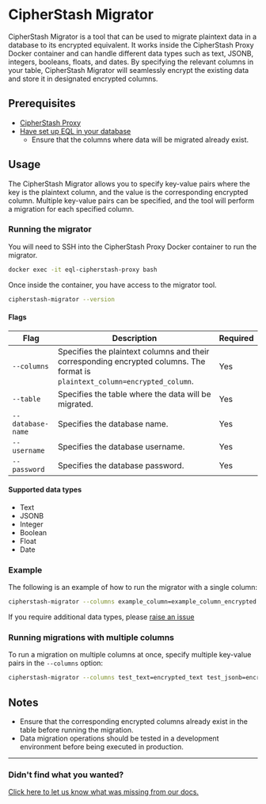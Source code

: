 # CipherStash Migrator

CipherStash Migrator is a tool that can be used to migrate plaintext data in a database to its encrypted equivalent.
It works inside the CipherStash Proxy Docker container and can handle different data types such as text, JSONB, integers, booleans, floats, and dates.
By specifying the relevant columns in your table, CipherStash Migrator will seamlessly encrypt the existing data and store it in designated encrypted columns.

## Prerequisites

- [CipherStash Proxy](PROXY.md)
- [Have set up EQL in your database](GETTINGSTARTED.md)
  - Ensure that the columns where data will be migrated already exist.

## Usage

The CipherStash Migrator allows you to specify key-value pairs where the key is the plaintext column, and the value is the corresponding encrypted column.
Multiple key-value pairs can be specified, and the tool will perform a migration for each specified column.

### Running the migrator

You will need to SSH into the CipherStash Proxy Docker container to run the migrator.

```bash
docker exec -it eql-cipherstash-proxy bash
```

Once inside the container, you have access to the migrator tool.

```bash
cipherstash-migrator --version
```

#### Flags

| Flag | Description | Required |
| --- | --- | --- |
| `--columns` | Specifies the plaintext columns and their corresponding encrypted columns. The format is `plaintext_column=encrypted_column`. | Yes |
| `--table` | Specifies the table where the data will be migrated. | Yes |
| `--database-name` | Specifies the database name. | Yes |
| `--username` | Specifies the database username. | Yes |
| `--password` | Specifies the database password. | Yes |

#### Supported data types

- Text
- JSONB
- Integer
- Boolean
- Float
- Date

### Example

The following is an example of how to run the migrator with a single column:

```bash
cipherstash-migrator --columns example_column=example_column_encrypted --table examples --database-name postgres --username postgres --password postgres
```

If you require additional data types, please [raise an issue](https://github.com/cipherstash/encrypt-query-language/issues)

### Running migrations with multiple columns

To run a migration on multiple columns at once, specify multiple key-value pairs in the `--columns` option:

```bash
cipherstash-migrator --columns test_text=encrypted_text test_jsonb=encrypted_jsonb test_int=encrypted_int test_boolean=encrypted_boolean --table examples --database-name migrator_test --username postgres --password postgres
```

## Notes

- Ensure that the corresponding encrypted columns already exist in the table before running the migration.
- Data migration operations should be tested in a development environment before being executed in production.

---

### Didn't find what you wanted?

[Click here to let us know what was missing from our docs.](https://github.com/cipherstash/encrypt-query-language/issues/new?template=docs-feedback.yml&title=[Docs:]%20Feedback%20on%20MIGRATOR.md)
